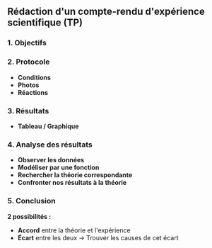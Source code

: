 ## Rédaction d'un compte-rendu d'expérience scientifique (TP)

### 1. Objectifs

### 2. Protocole
* **Conditions**
* **Photos**
* **Réactions**
### 3. Résultats
* **Tableau / Graphique**
### 4. Analyse des résultats
* **Observer les données**
* **Modéliser par une fonction**
* **Rechercher la théorie correspondante**
* **Confronter nos résultats à la théorie**
### 5. Conclusion
**2 possibilités :**
* **Accord** entre la théorie et l'expérience
* **Écart** entre les deux $\rightarrow$ Trouver les causes de cet écart